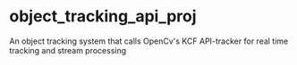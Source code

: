 # object_tracking_api_proj
An object tracking system that calls OpenCv's KCF API-tracker for real time tracking and stream processing 
